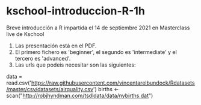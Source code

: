 # kschool-introduccion-R-1h
Breve introducción a R impartida el 14 de septiembre 2021 en Masterclass live de Kschool

1) Las presentación está en el PDF.
2) El primero fichero es 'beginner', el segundo es 'intermediate' y el tercero es 'advanced'.
3) Las urls que podeis necesitar son las siguientes:

data = read.csv('https://raw.githubusercontent.com/vincentarelbundock/Rdatasets/master/csv/datasets/airquality.csv')
births <- scan("http://robjhyndman.com/tsdldata/data/nybirths.dat")
